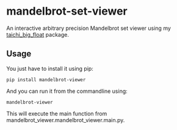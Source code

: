 # mandelbrot-set-viewer
An interactive arbitrary precision Mandelbrot set viewer using my [taichi_big_float](https://github.com/balazs-szalai/taichi-bigfloat) package.

## Usage
You just have to install it using pip:
	
	pip install mandelbrot-viewer
And you can run it from the commandline using:
	
	mandelbrot-viewer
This will execute the main function from mandelbrot_viewer.mandelbrot_viewer.main.py.